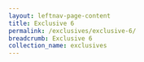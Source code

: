 ```yaml
---
layout: leftnav-page-content
title: Exclusive 6
permalink: /exclusives/exclusive-6/
breadcrumb: Exclusive 6
collection_name: exclusives
---
```

